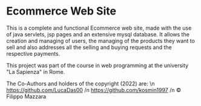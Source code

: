 # Ecommerce Web Site

This is a complete and functional Ecommerce web site, made with the use of java servlets, jsp pages and an extensive mysql database.
It allows the creation and managing of users, the managing of the products they want to sell and also addresses all the selling and buying requests and the respective payments.

This project was part of the course in web programming at the university "La Sapienza" in Rome.

The Co-Authors and holders of the copyright (2022) are: \n
https://github.com/LucaDas00 /n
https://github.com/kosmin1997 /n
© Filippo Mazzara
